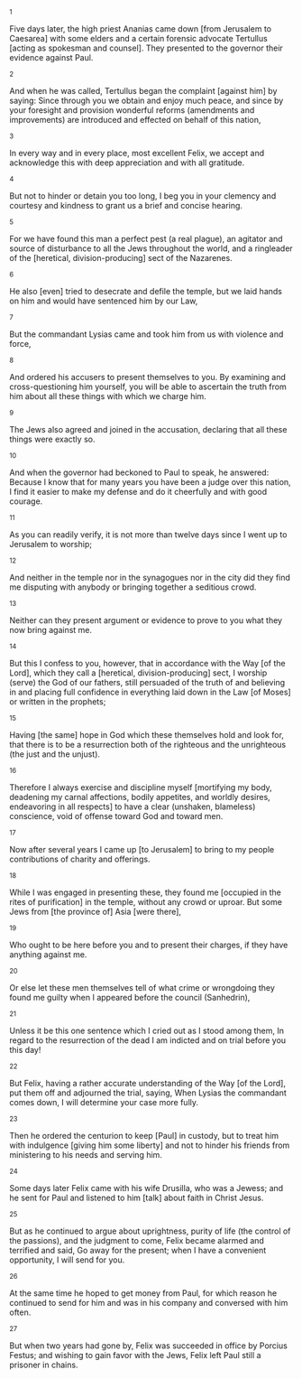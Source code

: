 <sup>1</sup> 

Five days later, the high priest Ananias came down [from Jerusalem to Caesarea] with some elders and a certain forensic advocate Tertullus [acting as spokesman and counsel]. They presented to the governor their evidence against Paul. 

<sup>2</sup> 

And when he was called, Tertullus began the complaint [against him] by saying: Since through you we obtain and enjoy much peace, and since by your foresight and provision wonderful reforms (amendments and improvements) are introduced and effected on behalf of this nation, 

<sup>3</sup> 

In every way and in every place, most excellent Felix, we accept and acknowledge this with deep appreciation and with all gratitude. 

<sup>4</sup> 

But not to hinder or detain you too long, I beg you in your clemency and courtesy and kindness to grant us a brief and concise hearing. 

<sup>5</sup> 

For we have found this man a perfect pest (a real plague), an agitator and source of disturbance to all the Jews throughout the world, and a ringleader of the [heretical, division-producing] sect of the Nazarenes. 

<sup>6</sup> 

He also [even] tried to desecrate and defile the temple, but we laid hands on him and would have sentenced him by our Law, 

<sup>7</sup> 

But the commandant Lysias came and took him from us with violence and force, 

<sup>8</sup> 

And ordered his accusers to present themselves to you. By examining and cross-questioning him yourself, you will be able to ascertain the truth from him about all these things with which we charge him. 

<sup>9</sup> 

The Jews also agreed and joined in the accusation, declaring that all these things were exactly so. 

<sup>10</sup> 

And when the governor had beckoned to Paul to speak, he answered: Because I know that for many years you have been a judge over this nation, I find it easier to make my defense and do it cheerfully and with good courage. 

<sup>11</sup> 

As you can readily verify, it is not more than twelve days since I went up to Jerusalem to worship; 

<sup>12</sup> 

And neither in the temple nor in the synagogues nor in the city did they find me disputing with anybody or bringing together a seditious crowd. 

<sup>13</sup> 

Neither can they present argument or evidence to prove to you what they now bring against me. 

<sup>14</sup> 

But this I confess to you, however, that in accordance with the Way [of the Lord], which they call a [heretical, division-producing] sect, I worship (serve) the God of our fathers, still persuaded of the truth of and believing in and placing full confidence in everything laid down in the Law [of Moses] or written in the prophets; 

<sup>15</sup> 

Having [the same] hope in God which these themselves hold and look for, that there is to be a resurrection both of the righteous and the unrighteous (the just and the unjust). 

<sup>16</sup> 

Therefore I always exercise and discipline myself [mortifying my body, deadening my carnal affections, bodily appetites, and worldly desires, endeavoring in all respects] to have a clear (unshaken, blameless) conscience, void of offense toward God and toward men. 

<sup>17</sup> 

Now after several years I came up [to Jerusalem] to bring to my people contributions of charity and offerings. 

<sup>18</sup> 

While I was engaged in presenting these, they found me [occupied in the rites of purification] in the temple, without any crowd or uproar. But some Jews from [the province of] Asia [were there], 

<sup>19</sup> 

Who ought to be here before you and to present their charges, if they have anything against me. 

<sup>20</sup> 

Or else let these men themselves tell of what crime or wrongdoing they found me guilty when I appeared before the council (Sanhedrin), 

<sup>21</sup> 

Unless it be this one sentence which I cried out as I stood among them, In regard to the resurrection of the dead I am indicted and on trial before you this day! 

<sup>22</sup> 

But Felix, having a rather accurate understanding of the Way [of the Lord], put them off and adjourned the trial, saying, When Lysias the commandant comes down, I will determine your case more fully. 

<sup>23</sup> 

Then he ordered the centurion to keep [Paul] in custody, but to treat him with indulgence [giving him some liberty] and not to hinder his friends from ministering to his needs and serving him. 

<sup>24</sup> 

Some days later Felix came with his wife Drusilla, who was a Jewess; and he sent for Paul and listened to him [talk] about faith in Christ Jesus. 

<sup>25</sup> 

But as he continued to argue about uprightness, purity of life (the control of the passions), and the judgment to come, Felix became alarmed and terrified and said, Go away for the present; when I have a convenient opportunity, I will send for you. 

<sup>26</sup> 

At the same time he hoped to get money from Paul, for which reason he continued to send for him and was in his company and conversed with him often. 

<sup>27</sup> 

But when two years had gone by, Felix was succeeded in office by Porcius Festus; and wishing to gain favor with the Jews, Felix left Paul still a prisoner in chains.